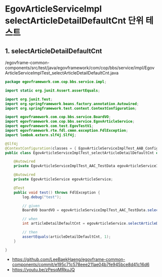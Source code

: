 # EgovArticleServiceImpl selectArticleDetailDefaultCnt 단위 테스트

## 1. selectArticleDetailDefaultCnt

/egovframe-common-components/src/test/java/egovframework/com/cop/bbs/service/impl/EgovArticleServiceImplTest_selectArticleDetailDefaultCnt.java

```java
package egovframework.com.cop.bbs.service.impl;

import static org.junit.Assert.assertEquals;

import org.junit.Test;
import org.springframework.beans.factory.annotation.Autowired;
import org.springframework.test.context.ContextConfiguration;

import egovframework.com.cop.bbs.service.BoardVO;
import egovframework.com.cop.bbs.service.EgovArticleService;
import egovframework.com.test.EgovTestV1;
import egovframework.rte.fdl.cmmn.exception.FdlException;
import lombok.extern.slf4j.Slf4j;

@Slf4j
@ContextConfiguration(classes = { EgovArticleServiceImplTest_AAB_Configuration.class })
public class EgovArticleServiceImplTest_selectArticleDetailDefaultCnt extends EgovTestV1 {

	@Autowired
	private EgovArticleServiceImplTest_AAC_TestData egovArticleServiceImplTest_AAC_TestData;

	@Autowired
	private EgovArticleService egovArticleService;

	@Test
	public void test() throws FdlException {
		log.debug("test");

		// given
		BoardVO boardVO = egovArticleServiceImplTest_AAC_TestData.selectArticleList();

		// when
		int articleDetailDefaultCnt = egovArticleService.selectArticleDetailDefaultCnt(boardVO);

		// then
		assertEquals(articleDetailDefaultCnt, 1);
	}

}
```
- https://github.com/LeeBaekHaeng/egovframe-common-components/commit/e195c71c578eee211ae04b7fe945bce8d41c16d6
- https://youtu.be/zPesqMRkuJQ
